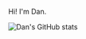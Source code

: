 Hi! I'm Dan. 

<!-- Credit: https://github.com/anuraghazra/github-readme-stats -->
![Dan's GitHub stats](https://github-readme-stats.vercel.app/api?username=danr789&count_private=true&show_icons=true&theme=react)
